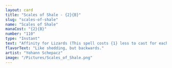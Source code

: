 ```yaml
---
layout: card
title: "Scales of Shale - {2}{B}"
slug: "scales-of-shale"
name: "Scales of Shale"
manaCost: "{2}{B}"
number: "110"
type: "Instant"
text: "Affinity for Lizards (This spell costs {1} less to cast for each Lizard you control.)\nTarget creature gets +2/+0 and gains lifelink and indestructible until end of turn."
flavorText: "Like shedding, but backwards."
artist: "Yohann Schepacz"
image: "/Pictures/Scales_of_Shale.png"
---
```


